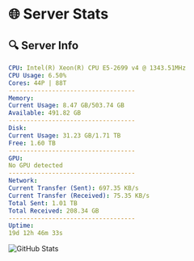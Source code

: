 # 🌐 Server Stats
## 🔍 Server Info
```yaml
CPU: Intel(R) Xeon(R) CPU E5-2699 v4 @ 1343.51MHz
CPU Usage: 6.50%
Cores: 44P | 88T
-----------------------------------
Memory:
Current Usage: 8.47 GB/503.74 GB
Available: 491.82 GB
-----------------------------------
Disk:
Current Usage: 31.23 GB/1.71 TB
Free: 1.60 TB
-----------------------------------
GPU:
No GPU detected
-----------------------------------
Network:
Current Transfer (Sent): 697.35 KB/s
Current Transfer (Received): 75.35 KB/s
Total Sent: 1.01 TB
Total Received: 208.34 GB
-----------------------------------
Uptime:
19d 12h 46m 33s
```
![GitHub Stats](https://img.shields.io/badge/Updated-2025-05-09_05:55:21-blue)